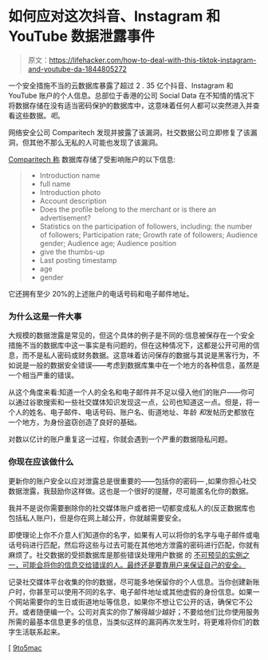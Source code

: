 # 如何应对这次抖音、Instagram 和 YouTube 数据泄露事件

> 原文：<https://lifehacker.com/how-to-deal-with-this-tiktok-instagram-and-youtube-da-1844805272>

一个安全措施不当的云数据库暴露了超过 2 . 35 亿个抖音、Instagram 和 YouTube 账户的个人信息。总部位于香港的公司 Social Data 在不知情的情况下将数据存储在没有适当密码保护的数据库中，这意味着任何人都可以突然进入并查看这些数据。*呃*。



网络安全公司 Comparitech 发现并披露了该漏洞，社交数据公司立即修复了该漏洞，但其他不那么无私的人可能也发现了该漏洞。

[Comparitech 称](https://www.comparitech.com/blog/information-security/social-data-leak/) 数据库存储了受影响账户的以下信息:

> *   Introduction name
> *   full name
> *   Introduction photo
> *   Account description
> *   Does the profile belong to the merchant or is there an advertisement?
> *   Statistics on the participation of followers, including: the number of followers; Participation rate; Growth rate of followers; Audience gender; Audience age; Audience position
> *   give the thumbs-up
> *   Last posting timestamp
> *   age
> *   gender

它还拥有至少 20%的上述账户的电话号码和电子邮件地址。

### 为什么这是一件大事

大规模的数据泄露是常见的，但这个具体的例子是不同的:信息被保存在一个安全措施不当的数据库中这一事实是有问题的，但在这种情况下，这都是公开可用的信息，而不是私人密码或财务数据。这意味着访问保存的数据与其说是黑客行为，不如说是一般的数据安全错误——考虑到数据库集中在一个地方的各种信息，虽然是一个相当严重的错误。

从这个角度来看:知道一个人的全名和电子邮件并不足以侵入他们的账户——你可以通过谷歌搜索和一些社交媒体知识发现这一点，公司也知道这一点。但是，将一个人的姓名、电子邮件、电话号码、账户名、街道地址、年龄 *和*发帖历史都放在一个地方，为身份盗窃创造了良好的基础。

对数以亿计的账户重复这一过程，你就会遇到一个严重的数据隐私问题。

### 你现在应该做什么

更新你的账户安全以应对泄露总是很重要的——包括你的密码— ,如果你担心社交数据泄露，我鼓励你这样做。这也是一个很好的提醒，尽可能匿名化你的数据。

我并不是说你需要删除你的社交媒体账户或者把一切都变成私人的(反正数据库也包括私人账户)，但是你在网上越公开，你就越需要安全。

即使理论上你不介意人们知道你的名字，如果有人可以将你的名字与电子邮件或电话号码进行匹配，然后将这些与过去可能在其他地方泄露的密码进行匹配，你就有麻烦了。社交数据的受损数据库是那些错误处理用户数据 的 [不可预见的实例之一，可能会将你的信息交给错误的人。最终还是要靠用户来保证自己的安全。](https://lifehacker.com/regularly-download-and-review-your-social-media-data-1844731546)

记录社交媒体平台收集的你的数据，尽可能多地保留你的个人信息。当你创建新账户时，你甚至可以使用不同的名字、电子邮件地址或其他虚假的身份信息。如果一个网站需要你的生日或街道地址等信息，如果你不想让它公开的话，确保它不公开。或者随便编一个。公司对真实的你了解得越少越好；不要给他们比你使用服务所需的最基本信息更多的信息，当类似这样的漏洞再次发生时，将更难将你们的数字生活联系起来。

[ [9to5mac](https://9to5mac.com/2020/08/20/database-breach-exposes-profile-data-for-235m-tiktok-instagram-and-youtube-accounts/)